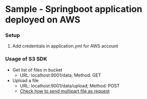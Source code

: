 Sample - Springboot application deployed on AWS
===========================================
### Setup
1. Add credentials in application.yml for AWS account
### Usage of S3 SDK
- Get list of files in bucket
  - URL: localhost:9001/data; Method: GET
- Upload a file
  - URL: localhost:9001/data/upload; Method: POST
  - [Check how to send multipart file as request](https://gist.github.com/brijesh-deb/d976984070945ad58cb0ced12ec85466)
